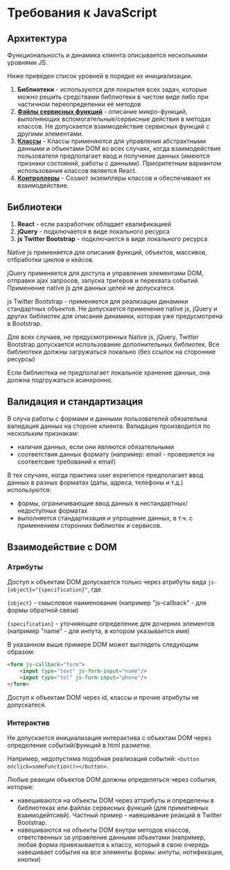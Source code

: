 # Требования к JavaScript


## Архитектура


Функциональность и динамика клиента описывается несколькими уровнями JS.

Ниже приведен список уровней в порядке их инициализации.

1. **Библиотеки** - используются для покрытия всех задач, которые можно решить средствами библиотеки в чистом виде либо при частичном переопределении её методов
2. [**Файлы сервисных функций**](javascript/service-functions.md) - описание микро-функций, выполняющих вспомогательные/сервисные действия в методах классов. Не допускается взаимодействие сервисных функций с другими элементами. 
3. [**Классы**](javascript/class.md) - Классы применяются для управления абстрактными данными и объектами DOM во всех случаях, когда взаимодействие пользователя предполагает ввод и получение данных (имеются признаки состояний, работы с данными). Приоритетным вариантом использования классов является React. 
4. [**Контроллеры**](javascript/controller.md) - Созают экземпляры классов и обеспечивают их взаимодействие.

## Библиотеки

1. **React** - если разработчик обладает квалификацией
1. **jQuery** - подключается в виде локального ресурса
2. **js Twitter Bootstrap** - подключается в виде локального ресурса

Native js применяется для описания функций, объектов, массивов,  отбработки циклов и кейсов.

jQuery применяется для доступа и управления элементами DOM, отправки ajax запросов, запуска тригеров и перехвата событий.
Применение native js для данных целей не допускатеся.

js Twitter Bootstrap - применяется для реализации динамики стандартных объектов.
Не допускается применение native js, jQuery и других библиотек для описания динамики, которая уже предусмотрена в Bootstrap.

Для всех случаев, не предусмотренных Native js, jQuery, Twitter Bootstrap допускается использование дополнительных библиотек.
Все библиотеки должны загружаться локально (без ссылок на сторонние ресурсы)

Если библиотека не предполагает локальное хранение данных, она должна подгружаться асинхронно.

## Валидация и стандартизация

В случа работы с формами и данными пользователей обязательна валидация данных на стороне клиента. Валидация производится по нескольким признакам:

- наличия данных, если они являются обязательными
- соответствия данных формату (например: email - проверяется на соответсвие требований к email)

В тех случаях, когда практика user experience предполагает ввод данных в разных форматах (даты, адреса, телефоны и т.д.) используются:
 
- формы, ограничивающие ввод данных в нестандартных/недоступных форматах
- выполняется стандартизация и упрощение данных, в т.ч. с применением сторонних библиотек и сервисов. 


## Взаимодействие с DOM

### Атрибуты

Доступ к объектам DOM допускается только через атрибуты вида ```js-{object}="{specification}"```, где

```{object}``` - смысловое наименование (например "js-callback" - для формы обратной связи)

```{specification}``` - уточняющее определение для дочерних элементов (например "name" - для инпута, в котором указывается имя)

В указанном выше примере DOM может выглядеть следующим образом:

```html
<form js-callback="form">
    <input type="text" js-form-input="name"/>
    <input type="tel" js-form-input="phone"/>
</form>
```

Доступ к объектам DOM через id, классы и прочие атрибуты не допускатеся.

### Интерактив

Не допускается инициализация интерактива с объектам DOM через определение событий/функций в html разметке.

Например, недопустима подобная реализация событий: ```<button onclick=someFunction()></button>```.

Любые реакции объектов DOM должны определяться через события, которые:

- навешиваются на объекты DOM через аттрибуты и определены в библиотеках или файлах сервисных функций (для примитивных взаимодейтсивй). Частный пример - навешивание реакций в Twitter Bootstrap.
- навешиваются на объекты DOM внутри методов классов, ответственных за управление данными объектами
(например, любая форма привязывается к классу, который в свою очередь навешивает события на все элементы формы:
 инпуты, нотификации, кнопки)

